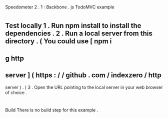 #
Speedometer
2
.
1
:
Backbone
.
js
TodoMVC
example
#
#
Test
locally
1
.
Run
npm
install
to
install
the
dependencies
.
2
.
Run
a
local
server
from
this
directory
.
(
You
could
use
[
npm
i
-
g
http
-
server
]
(
https
:
/
/
github
.
com
/
indexzero
/
http
-
server
)
.
)
3
.
Open
the
URL
pointing
to
the
local
server
in
your
web
browser
of
choice
.
#
#
Build
There
is
no
build
step
for
this
example
.
